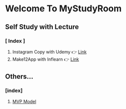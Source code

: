 # Welcome To MyStudyRoom



## Self Study with Lecture

### [ Index ]

1. Instagram Copy with Udemy :point_right: [Link](https://github.com/tootoomaa/MyStudyRoom/tree/master/instagramCopy)
2. Make12App with Inflearn  :point_right: [Link](https://github.com/tootoomaa/MyStudyRoom/tree/master/Make12App)



## Others...

### [index]

1. [MVP Model](https://github.com/tootoomaa/MyStudyRoom/tree/master/Others/note/01_MVPModel.md)

 

